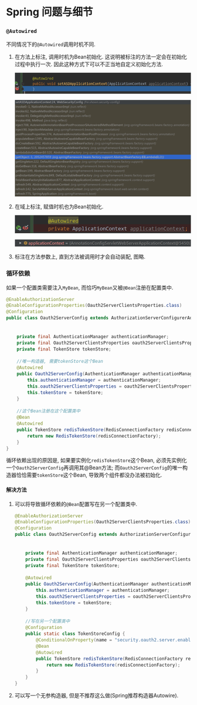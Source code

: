 # Spring 问题与细节

### `@Autowired`

不同情况下的`@Autowired`调用时机不同.

1. 在方法上标注, 调用时机为Bean初始化. 这说明被标注的方法一定会在初始化过程中执行一次. 因此这种方式下可以不正当地自定义初始化方法.

   ![1553654867950](images/Spring/1553654867950.png)

   ![1553654926340](images/Spring/1553654926340.png)

2. 在域上标注, 赋值时机也为Bean初始化.

   ![1553655092032](images/Spring/1553655092032.png)

   ![1553655185676](images/Spring/1553655185676.png)

3. 标注在方法参数上, 直到方法被调用时才会自动装配, 图略.



### 循环依赖

如果一个配置类需要注入`MyBean`, 而恰巧`MyBean`又被`@Bean`注册在配置类中.

```JAVA
@EnableAuthorizationServer
@EnableConfigurationProperties(Oauth2ServerClientsProperties.class)
@Configuration
public class Oauth2ServerConfig extends AuthorizationServerConfigurerAdapter {


    private final AuthenticationManager authenticationManager;
    private final Oauth2ServerClientsProperties oauth2ServerClientsProperties;
    private final TokenStore tokenStore;

    //唯一构造器, 需要tokenStore这个Bean
    @Autowired
    public Oauth2ServerConfig(AuthenticationManager authenticationManager, Oauth2ServerClientsProperties oauth2ServerClientsProperties, TokenStore tokenStore) {
        this.authenticationManager = authenticationManager;
        this.oauth2ServerClientsProperties = oauth2ServerClientsProperties;
        this.tokenStore = tokenStore;
    }

    //这个Bean注册在这个配置类中
	@Bean
    @Autowired
    public TokenStore redisTokenStore(RedisConnectionFactory redisConnectionFactory) {
    	return new RedisTokenStore(redisConnectionFactory);
    }
}
```

循环依赖出现的原因是, 如果要实例化`redisTokenStore`这个Bean, 必须先实例化一个`Oauth2ServerConfig`再调用其@Bean方法; 而`Oauth2ServerConfig`的唯一构造器恰恰需要`tokenStore`这个Bean, 导致两个组件都没办法被初始化.

#### 解决方法

1. 可以将导致循环依赖的`@Bean`配置写在另一个配置类中.

   ```JAVA
   @EnableAuthorizationServer
   @EnableConfigurationProperties(Oauth2ServerClientsProperties.class)
   @Configuration
   public class Oauth2ServerConfig extends AuthorizationServerConfigurerAdapter {
   
   
       private final AuthenticationManager authenticationManager;
       private final Oauth2ServerClientsProperties oauth2ServerClientsProperties;
       private final TokenStore tokenStore;
   
       @Autowired
       public Oauth2ServerConfig(AuthenticationManager authenticationManager, Oauth2ServerClientsProperties oauth2ServerClientsProperties, TokenStore tokenStore) {
           this.authenticationManager = authenticationManager;
           this.oauth2ServerClientsProperties = oauth2ServerClientsProperties;
           this.tokenStore = tokenStore;
       }
   
       //写在另一个配置类中
       @Configuration
       public static class TokenStoreConfig {
           @ConditionalOnProperty(name = "security.oauth2.server.enable-jwt-token", havingValue = "false")
           @Bean
           @Autowired
           public TokenStore redisTokenStore(RedisConnectionFactory redisConnectionFactory) {
               return new RedisTokenStore(redisConnectionFactory);
           }
       }
   }
   ```

   

2. 可以写一个无参构造器, 但是不推荐这么做(Spring推荐构造器Autowire).